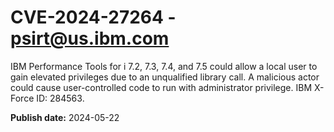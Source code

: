 # CVE-2024-27264 - psirt@us.ibm.com

IBM Performance Tools for i 7.2, 7.3, 7.4, and 7.5 could allow a local user to gain elevated privileges due to an unqualified library call.  A malicious actor could cause user-controlled code to run with administrator privilege.  IBM X-Force ID:  284563.

**Publish date:** 2024-05-22
